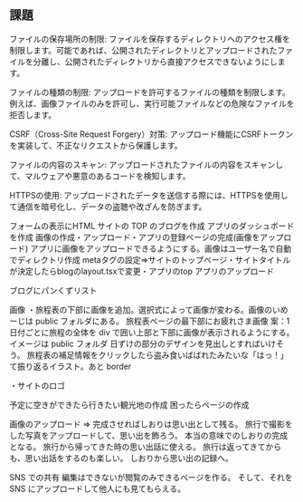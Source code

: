 ## 課題




ファイルの保存場所の制限: ファイルを保存するディレクトリへのアクセス権を制限します。可能であれば、公開されたディレクトリとアップロードされたファイルを分離し、公開されたディレクトリから直接アクセスできないようにします。

ファイルの種類の制限: アップロードを許可するファイルの種類を制限します。例えば、画像ファイルのみを許可し、実行可能ファイルなどの危険なファイルを拒否します。

CSRF（Cross-Site Request Forgery）対策: アップロード機能にCSRFトークンを実装して、不正なリクエストから保護します。

ファイルの内容のスキャン: アップロードされたファイルの内容をスキャンして、マルウェアや悪意のあるコードを検知します。

HTTPSの使用: アップロードされたデータを送信する際には、HTTPSを使用して通信を暗号化し、データの盗聴や改ざんを防ぎます。


フォームの表示にHTML
サイトの TOP のブログを作成
アプリのダッシュボードを作成
画像の作成・アップロード・アプリの登録ページの完成(画像をアップロード)
アプリに画像をアップロードできるようにする。画像はユーザー名で自動でディレクトリ作成
metaタグの設定⇒サイトのトップページ・サイトタイトルが決定したらblogのlayout.tsxで変更・アプリのtop
アプリのアップロード


ブログにパンくずリスト





画像
・旅程表の下部に画像を追加。選択式によって画像が変わる。画像のいめーじは public フォルダにある。
旅程表ページの最下部にお疲れさま画像
案：1
日付ごとに旅程の全体を div で囲い上部と下部に画像が表示されるようにする。イメージは public フォルダ
日ずけの部分のデザインを見出しとすればいけそう。
旅程表の補足情報をクリックしたら盗み食いばばれたみたいな「はっ！」て振り返るイラスト。あと border

・サイトのロゴ

予定に空きができたら行きたい観光地の作成
困ったらページの作成

画像のアップロード
⇒ 完成させればしおりは思い出として残る。
旅行で撮影をした写真をアップロードして、思い出を飾ろう。
本当の意味でのしおりの完成となる。
旅行から帰ってきた時の思い出話に使える。
旅行は返ってきてからも、思い出話をするのも楽しい。
しおりから思い出の記録へ。

SNS での共有
編集はできないが閲覧のみできるページを作る。
そして、それを SNS にアップロードして他人にも見てもらえる。

